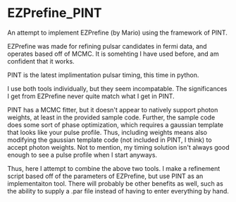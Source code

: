 # EZPrefine_PINT
An attempt to implement EZPrefine (by Mario) using the framework of PINT.

EZPrefine was made for refining pulsar candidates in fermi data, and operates
based off of MCMC. It is somehting I have used before, and am 
confident that it works. 

PINT is the latest implimentation pulsar timing, this time in python. 

I use both tools individually, but they seem incompatable. The significances I
get from EZPrefine never quite match what I get in PINT. 

PINT has a MCMC fitter, but it doesn't appear to natively support photon
weights, at least in the provided sample code. Further, the sample code
does some sort of phase optimization, which requires a gaussian template that
looks like your pulse profile. Thus, including weights means also modifying the 
gaussian template code (not included in PINT, I think) to accept photon weights.
Not to mention, my timing solution isn't always good enough to see a pulse
profile when I start anyways.

Thus, here I attempt to combine the above two tools. I make a refinement script
based off of the parameters of EZPrefine, but use PINT as an implementaiton
tool. There will probably be other benefits as well, such as the ability to
supply a .par file instead of having to enter everything by hand.

